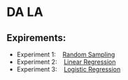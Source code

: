 # DA LA

## **Expirements:**
- Experiment 1:&nbsp;&nbsp;&nbsp;  [Random Sampling](./RamdomSampling.ipynb)
- Experiment 2:&nbsp;&nbsp;&nbsp; [Linear Regression](./LinearRegressioin.ipynb)
- Experiment 3:&nbsp;&nbsp;&nbsp; [Logistic Regression](./LogisticRegression.ipynb)